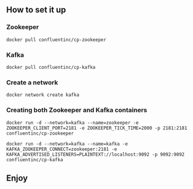 ## How to set it up

### Zookeeper
`docker pull confluentinc/cp-zookeeper`

### Kafka
`docker pull confluentinc/cp-kafka`

### Create a network
`docker network create kafka`

### Creating both Zookeeper and Kafka containers
`docker run -d --network=kafka --name=zookeeper -e ZOOKEEPER_CLIENT_PORT=2181 -e ZOOKEEPER_TICK_TIME=2000 -p 2181:2181  confluentinc/cp-zookeeper`

`docker run -d --network=kafka --name=kafka -e KAFKA_ZOOKEEPER_CONNECT=zookeeper:2181 -e KAFKA_ADVERTISED_LISTENERS=PLAINTEXT://localhost:9092 -p 9092:9092  confluentinc/cp-kafka`

## Enjoy
